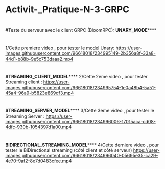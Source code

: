 # Activit-_Pratique-N-3-GRPC
#
#Teste du serveur avec le client GRPC (BloomRPC):
**************************UNARY_MODE******************************
#
1/Cette premiere video , pour tester le model Unary:
https://user-images.githubusercontent.com/96618018/234995149-2b356a8f-33a8-44d1-b88b-9e5c753daaa2.mp4
#
**************************STREAMING_CLIENT_MODEL******************************
2/Cette 2eme video , pour tester Streaming client : 
https://user-images.githubusercontent.com/96618018/234995754-1e0a48b4-5a51-45a4-96a9-b5823e869df3.mp4
#
**************************STREAMING_SERVER_MODEL******************************
3/Cette 3eme video , pour tester le Streaming Server :
https://user-images.githubusercontent.com/96618018/234996006-17015aca-cd08-4dfc-930b-1054397d1a00.mp4
#
**************************BIDIRECTIONAL_STREAMING_MODEL******************************
4/Cette derniere video , pour tester le BiDirectional streaming (côté client et côté serveur)
https://user-images.githubusercontent.com/96618018/234996040-05695e35-ca29-4e70-9af2-8e7d0483cfee.mp4




